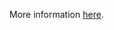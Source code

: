 More information [here](https://docs.prismacloud.io/en/enterprise-edition/policy-reference/docker-policies/docker-policy-index/ensure-docker-apt-authenticated.html).
